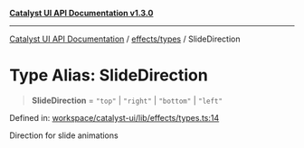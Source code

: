 [**Catalyst UI API Documentation v1.3.0**](../../../README.md)

---

[Catalyst UI API Documentation](../../../README.md) / [effects/types](../README.md) / SlideDirection

# Type Alias: SlideDirection

> **SlideDirection** = `"top"` \| `"right"` \| `"bottom"` \| `"left"`

Defined in: [workspace/catalyst-ui/lib/effects/types.ts:14](https://github.com/TheBranchDriftCatalyst/catalyst-ui/blob/main/lib/effects/types.ts#L14)

Direction for slide animations
